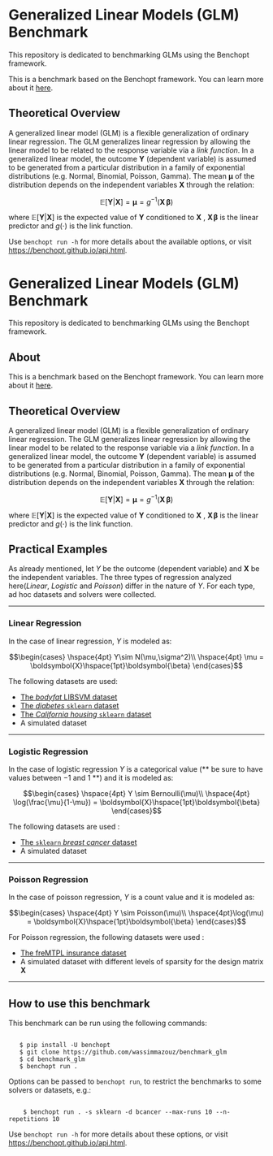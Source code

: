 
# **Generalized Linear Models** (GLM) Benchmark
This repository is dedicated to benchmarking GLMs using the Benchopt framework.

This is a benchmark based on the Benchopt framework. You can learn more about it [here](https://benchopt.github.io/).

## **Theoretical Overview**
A generalized linear model (GLM) is a flexible generalization of ordinary linear regression. The GLM generalizes linear regression by allowing the linear model to be related to the response variable via a *link function*. In a generalized linear model, the outcome <span> $\mathbf{Y}$ </span> (dependent variable) is assumed to be generated from a particular distribution in a family of exponential distributions (e.g. Normal, Binomial, Poisson, Gamma). The mean <span> $\mathbf{\mu}$ </span> of the distribution depends on the independent variables <span> $\mathbf{X}$ </span> through the relation:

$$\mathbb{E}[\boldsymbol{Y}|\boldsymbol{X}] = \boldsymbol{\mu} = g^{-1}(\boldsymbol{X}\,\boldsymbol{\beta})$$

where <span> $\mathbb{E}[\boldsymbol{Y}|\boldsymbol{X}]$ </span> is the expected value of <span> $\boldsymbol{Y}$ </span> conditioned to <span> $\boldsymbol{X}$ </span>, <span> $\boldsymbol{X}\hspace{1pt}\boldsymbol{\beta}$ </span> is the linear predictor and <span> $g(\cdot)$ </span> is the link function.

Use ``benchopt run -h`` for more details about the available options, or visit https://benchopt.github.io/api.html.




# **Generalized Linear Models** (GLM) Benchmark
This repository is dedicated to benchmarking GLMs using the Benchopt framework.

## **About**
This is a benchmark based on the Benchopt framework. You can learn more about it [here](https://benchopt.github.io/).

## **Theoretical Overview**
A generalized linear model (GLM) is a flexible generalization of ordinary linear regression. The GLM generalizes linear regression by allowing the linear model to be related to the response variable via a *link function*. In a generalized linear model, the outcome <span> $\mathbf{Y}$ </span> (dependent variable) is assumed to be generated from a particular distribution in a family of exponential distributions (e.g. Normal, Binomial, Poisson, Gamma). The mean <span> $\mathbf{\mu}$ </span> of the distribution depends on the independent variables <span> $\mathbf{X}$ </span> through the relation:

$$\mathbb{E}[\boldsymbol{Y}|\boldsymbol{X}] = \boldsymbol{\mu} = g^{-1}(\boldsymbol{X}\,\boldsymbol{\beta})$$

where <span> $\mathbb{E}[\boldsymbol{Y}|\boldsymbol{X}]$ </span> is the expected value of <span> $\boldsymbol{Y}$ </span> conditioned to <span> $\boldsymbol{X}$ </span>, <span> $\boldsymbol{X}\hspace{1pt}\boldsymbol{\beta}$ </span> is the linear predictor and <span> $g(\cdot)$ </span> is the link function.

##  **Practical Examples**
As already mentioned, let <span> $Y$ </span> be the outcome (dependent variable) and <span> $\mathbf{X}$ </span> be the independent variables. The three types of regression analyzed here(*Linear*, *Logistic* and *Poisson*) differ in the nature of $Y$. For each type, ad hoc datasets and solvers were collected.

------------------------

###  **Linear Regression**
In the case of linear regression, $Y$ is modeled as:

$$\begin{cases}
    \hspace{4pt} Y\sim N(\mu,\sigma^2)\\
    \hspace{4pt} \mu = \boldsymbol{X}\hspace{1pt}\boldsymbol{\beta}
\end{cases}$$

The following datasets are used:
* [The *bodyfat* LIBSVM dataset](https://www.csie.ntu.edu.tw/~cjlin/libsvmtools/datasets/regression.html)
* [The *diabetes* `sklearn` dataset](https://scikit-learn.org/stable/modules/generated/sklearn.datasets.load_diabetes.html)
* [The *California housing* `sklearn` dataset](https://scikit-learn.org/stable/modules/generated/sklearn.datasets.fetch_california_housing.html)
* A simulated dataset

------------------------

### **Logistic Regression**
In the case of logistic regression $Y$ is a categorical value (** be sure to have values between $-1$ and $1$ **) and it is modeled as:

$$\begin{cases}
    \hspace{4pt} Y \sim Bernoulli(\mu)\\
    \hspace{4pt} \log(\frac{\mu}{1-\mu}) = \boldsymbol{X}\hspace{1pt}\boldsymbol{\beta}
\end{cases}$$

The following datasets are used :
* [The `sklearn` *breast cancer* dataset](https://scikit-learn.org/stable/modules/generated/sklearn.datasets.load_breast_cancer.html)
* A simulated dataset

------------------------

### **Poisson Regression**
In the case of poisson regression, $Y$ is a count value and it is modeled as:

$$\begin{cases}
    \hspace{4pt} Y \sim Poisson(\mu)\\
    \hspace{4pt}\log(\mu) = \boldsymbol{X}\hspace{1pt}\boldsymbol{\beta}
\end{cases}$$

For Poisson regression, the following datasets were used :
* [The freMTPL insurance dataset](https://www.openml.org/search?type=data&status=active&id=41214)
* A simulated dataset with different levels of sparsity for the design matrix $\boldsymbol{X}$

------------------------

## How to use this benchmark

This benchmark can be run using the following commands:

```

   $ pip install -U benchopt
   $ git clone https://github.com/wassimmazouz/benchmark_glm
   $ cd benchmark_glm
   $ benchopt run .
```
Options can be passed to ``benchopt run``, to restrict the benchmarks to some solvers or datasets, e.g.:

```

	$ benchopt run . -s sklearn -d bcancer --max-runs 10 --n-repetitions 10
```


Use ``benchopt run -h`` for more details about these options, or visit https://benchopt.github.io/api.html.
